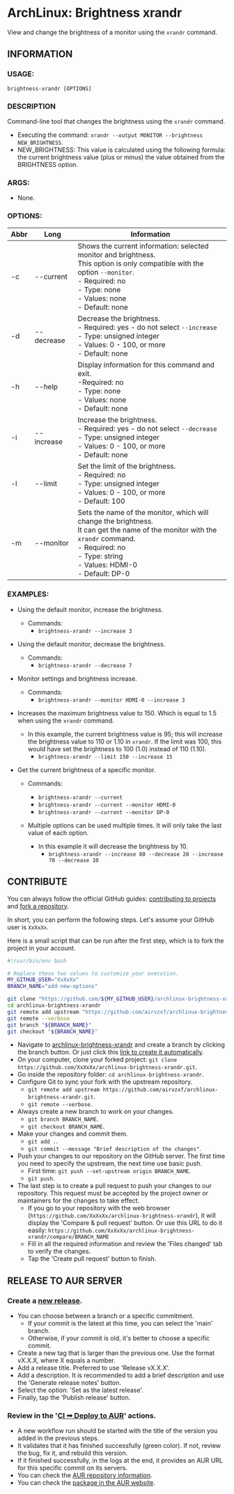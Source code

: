 # ArchLinux: Brightness xrandr

View and change the brightness of a monitor using the `xrandr` command.

## INFORMATION

### USAGE:

`brightness-xrandr [OPTIONS]`

### DESCRIPTION

Command-line tool that changes the brightness using the `xrandr` command.

- Executing the command: `xrandr --output MONITOR --brightness NEW_BRIGHTNESS`.
- NEW_BRIGHTNESS:
  This value is calculated using the following formula: the current brightness
  value (plus or minus) the value obtained from the BRIGHTNESS option.

### ARGS:

- None.

### OPTIONS:

| **Abbr** | **Long**   | **Information**                                                                                                                                                                                                         |
|----------|------------|-------------------------------------------------------------------------------------------------------------------------------------------------------------------------------------------------------------------------|
| -c       | --current  | Shows the current information: selected monitor and brightness.<br> This option is only compatible with the option `--monitor`.<br> - Required: no<br> - Type:     none<br> - Values:   none<br> - Default:  none       |
| -d       | --decrease | Decrease the brightness.<br> - Required: yes - do not select `--increase`<br> - Type:     unsigned integer<br> - Values:   0 - 100, or more<br> - Default:  none                                                        |
| -h       | --help     | Display information for this command and exit.<br> -Required: no<br> - Type:     none<br> - Values:   none<br> - Default:  none                                                                                         |
| -i       | --increase | Increase the brightness.<br> - Required: yes - do not select `--decrease`<br> - Type:     unsigned integer<br> - Values:   0 - 100, or more<br> - Default:  none                                                        |
| -l       | --limit    | Set the limit of the brightness.<br> - Required: no<br> - Type:     unsigned integer<br> - Values:   0 - 100, or more<br> - Default:  100                                                                               |
| -m       | --monitor  | Sets the name of the monitor, which will change the brightness.<br> It can get the name of the monitor with the `xrandr` command.<br> - Required: no<br> - Type:     string<br> - Values:   HDMI-0<br> - Default:  DP-0 |

### EXAMPLES:

- Using the default monitor, increase the brightness.
    - Commands:
        - `brightness-xrandr --increase 3`

- Using the default monitor, decrease the brightness.
    - Commands:
        - `brightness-xrandr --decrease 7`

- Monitor settings and brightness increase.
    - Commands:
        - `brightness-xrandr --monitor HDMI-0 --increase 3`

- Increases the maximum brightness value to 150. Which is equal to 1.5 when
  using the `xrandr` command.
    - In this example, the current brightness value is 95; this will increase
      the brightness value to 110 or 1.10 in `xrandr`. If the limit was 100,
      this would have set the brightness to 100 (1.0) instead of 110 (1.10).
        - `brightness-xrandr --limit 150 --increase 15`

- Get the current brightness of a specific monitor.
    - Commands:
        - `brightness-xrandr --current`
        - `brightness-xrandr --current --monitor HDMI-0`
        - `brightness-xrandr --current --monitor DP-0`

    - Multiple options can be used multiple times. It will only take the last
      value of each option.
        - In this example it will decrease the brightness by 10.
            - `brightness-xrandr --increase 80 --decrease 20 --increase 70 --decrease 10`

## CONTRIBUTE

You can always follow the official GitHub guides: [contributing to projects][contributing to projects]
and [fork a repository][fork a repository].

In short, you can perform the following steps. Let's assume your GitHub user is `XxXxXx`.

Here is a small script that can be run after the first step, which is to fork the project in your account.

```bash
#!/usr/bin/env bash

# Replace these two values to customize your execution.
MY_GITHUB_USER="XxXxXx"
BRANCH_NAME="add-new-options"

git clone "https://github.com/${MY_GITHUB_USER}/archlinux-brightness-xrandr.git"
cd archlinux-brightness-xrandr
git remote add upstream "https://github.com/airvzxf/archlinux-brightness-xrandr.git"
git remote --verbose
git branch "${BRANCH_NAME}"
git checkout "${BRANCH_NAME}"
```

- Navigate to [archlinux-brightness-xrandr][brightness xrandr GitHub project] and create a branch by clicking the branch
  button. Or just click this [link to create it automatically][fork brightness xrandr project].
- On your computer, clone your forked project: `git clone https://github.com/XxXxXx/archlinux-brightness-xrandr.git`.
- Go inside the repository folder: `cd archlinux-brightness-xrandr`.
- Configure Git to sync your fork with the upstream repository.
    - `git remote add upstream https://github.com/airvzxf/archlinux-brightness-xrandr.git`.
    - `git remote --verbose`.
- Always create a new branch to work on your changes.
    - `git branch BRANCH_NAME`.
    - `git checkout BRANCH_NAME`.
- Make your changes and commit them.
    - `git add .`.
    - `git commit --message "Brief description of the changes"`.
- Push your changes to our repository on the GitHub server. The first time you need to specify the upstream, the next
  time use basic push.
    - First time: `git push --set-upstream origin BRANCH_NAME`.
    - `git push`.
- The last step is to create a pull request to push your changes to our repository. This request must
  be accepted by the project owner or maintainers for the changes to take effect.
    - If you go to your repository with the web browser (`https://github.com/XxXxXx/archlinux-brightness-xrandr`), it
      will display the 'Compare & pull request' button. Or use this URL to do it
      easily: `https://github.com/XxXxXx/archlinux-brightness-xrandr/compare/BRANCH_NAME`
    - Fill in all the required information and review the 'Files changed' tab to verify the changes.
    - Tap the 'Create pull request' button to finish.

## RELEASE TO AUR SERVER

### Create a [new release][new release url].

- You can choose between a branch or a specific commitment.
    - If your commit is the latest at this time, you can select the 'main' branch.
    - Otherwise, if your commit is old, it's better to choose a specific commit.
- Create a new tag that is larger than the previous one. Use the format vX.X.X, where X equals a number.
- Add a release title. Preferred to use 'Release vX.X.X'.
- Add a description. It is recommended to add a brief description and use the 'Generate release notes' button.
- Select the option: 'Set as the latest release'.
- Finally, tap the 'Publish release' button.

### Review in the '[CI ➟ Deploy to AUR][CI deploy to AUR]' actions.

- A new workflow run should be started with the title of the version you added in the previous steps.
- It validates that it has finished successfully (green color). If not, review the bug, fix it, and rebuild this
  version.
- If it finished successfully, in the logs at the end, it provides an AUR URL for this specific commit on its servers.
- You can check the [AUR repository information][AUR repository].
- You can check the [package in the AUR website][AUR webpage package].

[new release url]: https://github.com/airvzxf/archlinux-brightness-xrandr/releases/new

[CI deploy to AUR]: https://github.com/airvzxf/archlinux-brightness-xrandr/actions/workflows/deploy-to-aur.yml

[AUR repository]: https://aur.archlinux.org/cgit/aur.git/?h=brightness-xrandr

[AUR webpage package]: https://aur.archlinux.org/packages/brightness-xrandr

[contributing to projects]: https://docs.github.com/en/get-started/quickstart/contributing-to-projects

[fork a repository]: https://docs.github.com/en/get-started/quickstart/contributing-to-projects#creating-a-branch-to-work-on

[brightness xrandr GitHub project]: https://github.com/airvzxf/archlinux-brightness-xrandr

[fork brightness xrandr project]: https://github.com/airvzxf/archlinux-brightness-xrandr/fork
